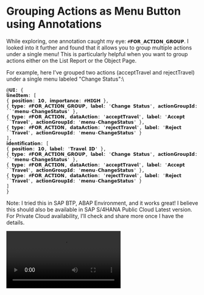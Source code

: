 # Grouping Actions as Menu Button using Annotations

While exploring, one annotation caught my eye: `#𝗙𝗢𝗥_𝗔𝗖𝗧𝗜𝗢𝗡_𝗚𝗥𝗢𝗨𝗣`. I looked into it further and found that it allows you to group multiple actions under a single menu! This is particularly helpful when you want to group actions either on the List Report or the Object Page.

For example, here I’ve grouped two actions (acceptTravel and rejectTravel) under a single menu labeled "Change Status":\

`@𝗨𝗜: {`\
 `𝗹𝗶𝗻𝗲𝗜𝘁𝗲𝗺: [`\
 `{ 𝗽𝗼𝘀𝗶𝘁𝗶𝗼𝗻: 𝟭𝟬, 𝗶𝗺𝗽𝗼𝗿𝘁𝗮𝗻𝗰𝗲: #𝗛𝗜𝗚𝗛 },`\
 `{ 𝘁𝘆𝗽𝗲: #𝗙𝗢𝗥_𝗔𝗖𝗧𝗜𝗢𝗡_𝗚𝗥𝗢𝗨𝗣, 𝗹𝗮𝗯𝗲𝗹: '𝗖𝗵𝗮𝗻𝗴𝗲 𝗦𝘁𝗮𝘁𝘂𝘀', 𝗮𝗰𝘁𝗶𝗼𝗻𝗚𝗿𝗼𝘂𝗽𝗜𝗱: ``'𝗺𝗲𝗻𝘂-𝗖𝗵𝗮𝗻𝗴𝗲𝗦𝘁𝗮𝘁𝘂𝘀' },`\
 `{ 𝘁𝘆𝗽𝗲: #𝗙𝗢𝗥_𝗔𝗖𝗧𝗜𝗢𝗡, 𝗱𝗮𝘁𝗮𝗔𝗰𝘁𝗶𝗼𝗻: '𝗮𝗰𝗰𝗲𝗽𝘁𝗧𝗿𝗮𝘃𝗲𝗹', 𝗹𝗮𝗯𝗲𝗹: '𝗔𝗰𝗰𝗲𝗽𝘁 ``𝗧𝗿𝗮𝘃𝗲𝗹', 𝗮𝗰𝘁𝗶𝗼𝗻𝗚𝗿𝗼𝘂𝗽𝗜𝗱: '𝗺𝗲𝗻𝘂-𝗖𝗵𝗮𝗻𝗴𝗲𝗦𝘁𝗮𝘁𝘂𝘀' },`\
 `{ 𝘁𝘆𝗽𝗲: #𝗙𝗢𝗥_𝗔𝗖𝗧𝗜𝗢𝗡, 𝗱𝗮𝘁𝗮𝗔𝗰𝘁𝗶𝗼𝗻: '𝗿𝗲𝗷𝗲𝗰𝘁𝗧𝗿𝗮𝘃𝗲𝗹', 𝗹𝗮𝗯𝗲𝗹: '𝗥𝗲𝗷𝗲𝗰𝘁 ``𝗧𝗿𝗮𝘃𝗲𝗹', 𝗮𝗰𝘁𝗶𝗼𝗻𝗚𝗿𝗼𝘂𝗽𝗜𝗱: '𝗺𝗲𝗻𝘂-𝗖𝗵𝗮𝗻𝗴𝗲𝗦𝘁𝗮𝘁𝘂𝘀' }`\
 `],`\
 `𝗶𝗱𝗲𝗻𝘁𝗶𝗳𝗶𝗰𝗮𝘁𝗶𝗼𝗻: [`\
 `{ 𝗽𝗼𝘀𝗶𝘁𝗶𝗼𝗻: 𝟭𝟬, 𝗹𝗮𝗯𝗲𝗹: '𝗧𝗿𝗮𝘃𝗲𝗹 𝗜𝗗' },`\
 `{ 𝘁𝘆𝗽𝗲: #𝗙𝗢𝗥_𝗔𝗖𝗧𝗜𝗢𝗡_𝗚𝗥𝗢𝗨𝗣, 𝗹𝗮𝗯𝗲𝗹: '𝗖𝗵𝗮𝗻𝗴𝗲 𝗦𝘁𝗮𝘁𝘂𝘀', 𝗮𝗰𝘁𝗶𝗼𝗻𝗚𝗿𝗼𝘂𝗽𝗜𝗱: ``'𝗺𝗲𝗻𝘂-𝗖𝗵𝗮𝗻𝗴𝗲𝗦𝘁𝗮𝘁𝘂𝘀' },`\
 `{ 𝘁𝘆𝗽𝗲: #𝗙𝗢𝗥_𝗔𝗖𝗧𝗜𝗢𝗡, 𝗱𝗮𝘁𝗮𝗔𝗰𝘁𝗶𝗼𝗻: '𝗮𝗰𝗰𝗲𝗽𝘁𝗧𝗿𝗮𝘃𝗲𝗹', 𝗹𝗮𝗯𝗲𝗹: '𝗔𝗰𝗰𝗲𝗽𝘁 ``𝗧𝗿𝗮𝘃𝗲𝗹', 𝗮𝗰𝘁𝗶𝗼𝗻𝗚𝗿𝗼𝘂𝗽𝗜𝗱: '𝗺𝗲𝗻𝘂-𝗖𝗵𝗮𝗻𝗴𝗲𝗦𝘁𝗮𝘁𝘂𝘀' },`\
 `{ 𝘁𝘆𝗽𝗲: #𝗙𝗢𝗥_𝗔𝗖𝗧𝗜𝗢𝗡, 𝗱𝗮𝘁𝗮𝗔𝗰𝘁𝗶𝗼𝗻: '𝗿𝗲𝗷𝗲𝗰𝘁𝗧𝗿𝗮𝘃𝗲𝗹', 𝗹𝗮𝗯𝗲𝗹: '𝗥𝗲𝗷𝗲𝗰𝘁 ``𝗧𝗿𝗮𝘃𝗲𝗹', 𝗮𝗰𝘁𝗶𝗼𝗻𝗚𝗿𝗼𝘂𝗽𝗜𝗱: '𝗺𝗲𝗻𝘂-𝗖𝗵𝗮𝗻𝗴𝗲𝗦𝘁𝗮𝘁𝘂𝘀' }`\
 `]`\
`}`

Note: I tried this in SAP BTP, ABAP Environment, and it works great! I believe this should also be available in SAP S/4HANA Public Cloud Latest version. For Private Cloud availability, I’ll check and share more once I have the details.

![Grouping_Actions_as_Menu_Button_using_Annotations ](../src/images/Grouping_Actions_as_Menu_Button_using_Annotations.mp4)
